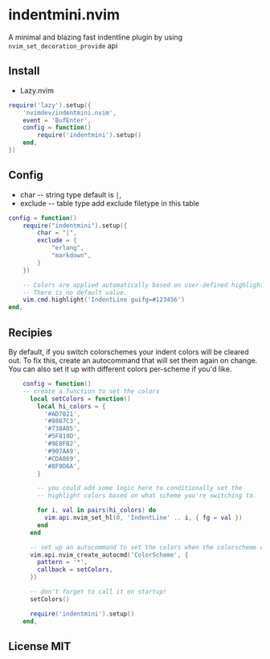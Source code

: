 # indentmini.nvim
A minimal and blazing fast indentline plugin by using `nvim_set_decoration_provide` api

## Install

- Lazy.nvim

```lua
require('lazy').setup({
    'nvimdev/indentmini.nvim',
    event = 'BufEnter',
    config = function()
        require('indentmini').setup()
    end,
})
```

## Config

- char     -- string type default is  `│`,
- exclude  -- table  type add exclude filetype in this table

```lua
config = function()
    require("indentmini").setup({
        char = "|",
        exclude = {
            "erlang",
            "markdown",
        }
    })

    -- Colors are applied automatically based on user-defined highlight groups.
    -- There is no default value.
    vim.cmd.highlight('IndentLine guifg=#123456')
end,
```

## Recipies

By default, if you switch colorschemes your indent colors will be cleared out.
To fix this, create an autocommand that will set them again on change. You can
also set it up with different colors per-scheme if you'd like.

```lua
    config = function()
    -- create a function to set the colors
      local setColors = function()
        local hi_colors = {
          '#AD7021',
          '#8887C3',
          '#738A05',
          '#5F819D',
          '#9E8FB2',
          '#907AA9',
          '#CDA869',
          '#8F9D6A',
        }

        -- you could add some logic here to conditionally set the
        -- highlight colors based on what scheme you're switching to.

        for i, val in pairs(hi_colors) do
          vim.api.nvim_set_hl(0, 'IndentLine' .. i, { fg = val })
        end
      end

      -- set up an autocommand to set the colors when the colorscheme changes
      vim.api.nvim_create_autocmd('ColorScheme', {
        pattern = '*',
        callback = setColors,
      })

      -- don't forget to call it on startup!  
      setColors()

      require('indentmini').setup()
    end,
```

## License MIT
